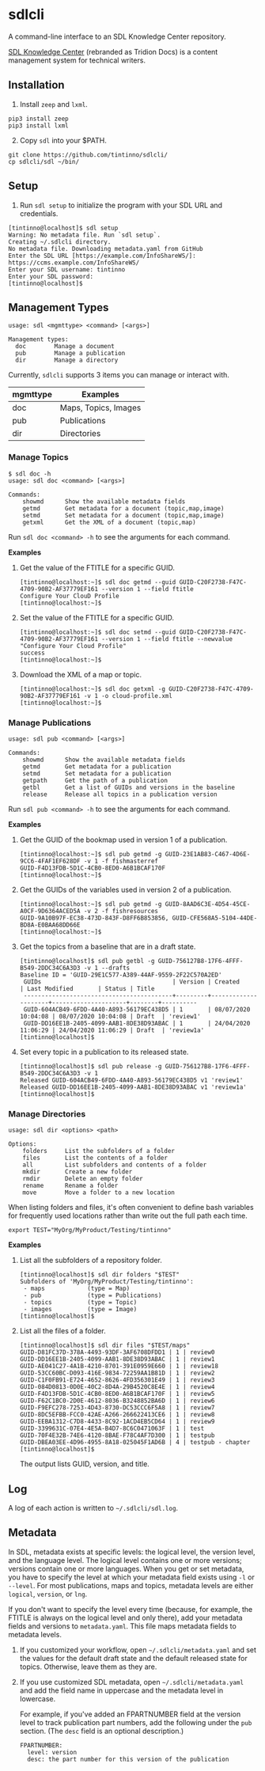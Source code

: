 # sdlcli
A command-line interface to an SDL Knowledge Center repository.

[SDL Knowledge Center](https://docs.rws.com/787645/156929/sdl-tridion-docs-14/product-overview-and-architecture) 
(rebranded as Tridion Docs) is a content management system for technical writers.

## Installation 

1. Install `zeep` and `lxml`.

```
pip3 install zeep
pip3 install lxml
```

2. Copy `sdl` into your $PATH.

```
git clone https://github.com/tintinno/sdlcli/
cp sdlcli/sdl ~/bin/
```

## Setup

1. Run `sdl setup` to initialize the program with your SDL URL and credentials.

```
[tintinno@localhost]$ sdl setup
Warning: No metadata file. Run `sdl setup`.
Creating ~/.sdlcli directory.
No metadata file. Downloading metadata.yaml from GitHub
Enter the SDL URL [https://example.com/InfoShareWS/]: https://ccms.example.com/InfoShareWS/    
Enter your SDL username: tintinno 
Enter your SDL password:
[tintinno@localhost]$
```

## Management Types

```
usage: sdl <mgmttype> <command> [<args>]

Management types:
  doc        Manage a document
  pub        Manage a publication
  dir        Manage a directory
```
Currently, `sdlcli` supports 3 items you can manage or interact with.

| mgmttype | Examples     |
|----------|--------------|
| doc      | Maps, Topics, Images |
| pub      | Publications |
| dir      | Directories  |

### Manage Topics

```
$ sdl doc -h
usage: sdl doc <command> [<args>] 

Commands:
    showmd      Show the available metadata fields
    getmd       Get metadata for a document (topic,map,image)
    setmd       Set metadata for a document (topic,map,image)
    getxml      Get the XML of a document (topic,map)
```

Run `sdl doc <command> -h` to see the arguments for each command.

**Examples**

1. Get the value of the FTITLE for a specific GUID.
   ```
   [tintinno@localhost:~]$ sdl doc getmd --guid GUID-C20F2738-F47C-4709-90B2-AF37779EF161 --version 1 --field ftitle
   Configure Your ClouD Profile
   [tintinno@localhost:~]$
   ```

1. Set the value of the FTITLE for a specific GUID.
   ```
   [tintinno@localhost:~]$ sdl doc setmd --guid GUID-C20F2738-F47C-4709-90B2-AF37779EF161 --version 1 --field ftitle --newvalue "Configure Your Cloud Profile"
   success
   [tintinno@localhost:~]$
   ```

1. Download the XML of a map or topic.
   ```
   [tintinno@localhost:~]$ sdl doc getxml -g GUID-C20F2738-F47C-4709-90B2-AF37779EF161 -v 1 -o cloud-profile.xml
   [tintinno@localhost:~]$
   ```

### Manage Publications

```
usage: sdl pub <command> [<args>]

Commands:
    showmd      Show the available metadata fields
    getmd       Get metadata for a publication
    setmd       Set metadata for a publication
    getpath     Get the path of a publication
    getbl       Get a list of GUIDs and versions in the baseline
    release     Release all topics in a publication version
```
Run `sdl pub <command> -h` to see the arguments for each command.

**Examples**

1. Get the GUID of the bookmap used in version 1 of a publication.
   ```
   [tintinno@localhost:~]$ sdl pub getmd -g GUID-23E1AB83-C467-4D6E-9CC6-4FAF1EF628DF -v 1 -f fishmasterref
   GUID-F4D13FDB-5D1C-4CB0-8ED0-A6B1BCAF170F
   [tintinno@localhost:~]$
   ```

1. Get the GUIDs of the variables used in version 2 of a publication.
   ```
   [tintinno@localhost:~]$ sdl pub getmd -g GUID-8AAD6C3E-4D54-45CE-A0CF-9D6364ACED5A -v 2 -f fishresources
   GUID-9A10B97F-EC38-473D-843F-D8FF6B853856, GUID-CFE568A5-5104-44DE-BD8A-E0BAA68DD66E
   [tintinno@localhost:~]$
   ```

1. Get the topics from a baseline that are in a draft state.
   ```
   [tintinno@localhost]$ sdl pub getbl -g GUID-756127B8-17F6-4FFF-B549-2DDC34C6A3D3 -v 1 --drafts
   Baseline ID = 'GUID-29E1C577-A389-44AF-9559-2F22C570A2ED'
    GUIDs                                     | Version | Created             | Last Modified       | Status | Title
    ------------------------------------------+---------+---------------------+---------------------+--------+----------
    GUID-604ACB49-6FDD-4A40-A893-56179EC438D5 | 1       | 08/07/2020 10:04:08 | 08/07/2020 10:04:08 | Draft  | 'review1'
    GUID-DD16EE1B-2405-4099-AAB1-8DE38D93ABAC | 1       | 24/04/2020 11:06:29 | 24/04/2020 11:06:29 | Draft  | 'review1a'
   [tintinno@localhost]$
   ```

1. Set every topic in a publication to its released state.
   ```
   [tintinno@localhost]$ sdl pub release -g GUID-756127B8-17F6-4FFF-B549-2DDC34C6A3D3 -v 1
   Released GUID-604ACB49-6FDD-4A40-A893-56179EC438D5 v1 'review1'
   Released GUID-DD16EE1B-2405-4099-AAB1-8DE38D93ABAC v1 'review1a'
   [tintinno@localhost]$
   ```

### Manage Directories
```
usage: sdl dir <options> <path>

Options:
    folders     List the subfolders of a folder
    files       List the contents of a folder
    all         List subfolders and contents of a folder
    mkdir       Create a new folder
    rmdir       Delete an empty folder
    rename      Rename a folder
    move        Move a folder to a new location
```

When listing folders and files, it's often convenient to define bash variables for frequently used 
locations rather than write out the full path each time.
```
export TEST="MyOrg/MyProduct/Testing/tintinno"
```

**Examples**

1. List all the subfolders of a repository folder.
   ```
   [tintinno@localhost]$ sdl dir folders "$TEST"
   Subfolders of 'MyOrg/MyProduct/Testing/tintinno':
    - maps            (type = Map)
    - pub             (type = Publications)
    - topics          (type = Topic)
    - images          (type = Image)
   [tintinno@localhost]$
   ```
1. List all the files of a folder.
   ```
   [tintinno@localhost]$ sdl dir files "$TEST/maps"
   GUID-D81FC37D-378A-4493-93DF-3AF6708DFDD1 | 1 | review0
   GUID-DD16EE1B-2405-4099-AAB1-8DE38D93ABAC | 1 | review1
   GUID-AE041C27-4A1B-4210-8701-391E0959E660 | 1 | review18
   GUID-53CC60BC-D093-416E-9834-72259AA1B81D | 1 | review2
   GUID-C1F0FB91-E724-4652-8626-4FD356301E49 | 1 | review3
   GUID-084D0813-0D0E-40C2-8D4A-29B4520C8E4E | 1 | review4
   GUID-F4D13FDB-5D1C-4CB0-8ED0-A6B1BCAF170F | 1 | review5
   GUID-F62C1BC0-2D0E-4612-8036-B3248852BA6D | 1 | review6
   GUID-F9EFC278-7253-4D43-8730-DC53CCC6F5A8 | 1 | review7
   GUID-8DC5EFBB-FCC0-42AE-A266-266622413CE6 | 1 | review8
   GUID-EEBA1312-C7D8-4433-8C92-1ACD4EB5CD64 | 1 | review9
   GUID-3399631C-07E4-4E5A-B4D7-8C6C0471063F | 1 | test
   GUID-70F4E32B-74E6-4120-8BAE-F78C4AF7D300 | 1 | testpub
   GUID-DBEA03EE-4D96-4955-8A18-025045F1AD6B | 4 | testpub - chapter
   [tintinno@localhost]$
   ```
   The output lists GUID, version, and title.

## Log

A log of each action is written to `~/.sdlcli/sdl.log`.

## Metadata

In SDL, metadata exists at specific levels: the logical level, the version level, and
the language level. The logical level contains one or more versions; versions contain
one or more languages. When you get or set metadata, you have to specify the level at
which your metadata field exists using `-l` or `--level`. For most publications, maps
and topics, metadata levels are either `logical`, `version`, or `lng`.

If you don't want to specify the level every time (because, for example, the FTITLE is
always on the logical level and only there), add your metadata fields and versions to
`metadata.yaml`. This file maps metadata fields to metadata levels. 

1. If you customized your workflow, open `~/.sdlcli/metadata.yaml` and set the 
   values for the default draft state and the default released state for topics.
   Otherwise, leave them as they are.

1. If you use customized SDL metadata, open `~/.sdlcli/metadata.yaml` and add 
   the field name in uppercase and the metadata level in lowercase.

   For example, if you've added an FPARTNUMBER field at the version level to track 
   publication part numbers, add the following under the `pub` section. 
   (The `desc` field is an optional description.)

   ```
   FPARTNUMBER:
     level: version
     desc: the part number for this version of the publication 
   ```

